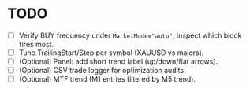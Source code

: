 # TODO
- [ ] Verify BUY frequency under `MarketMode="auto"`; inspect which block fires most.
- [ ] Tune TrailingStart/Step per symbol (XAUUSD vs majors).
- [ ] (Optional) Panel: add short trend label (up/down/flat arrows).
- [ ] (Optional) CSV trade logger for optimization audits.
- [ ] (Optional) MTF trend (M1 entries filtered by M5 trend).
